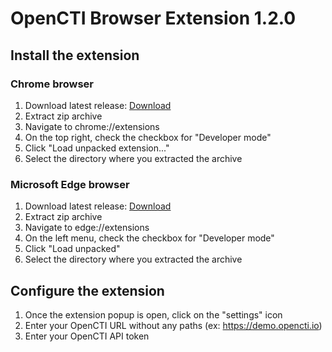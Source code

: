 # OpenCTI Browser Extension 1.2.0

## Install the extension 

### Chrome browser

1. Download latest release: [Download](https://github.com/rguignard/opencti-browser-extension/releases/download/1.2.0/opencti-browser-extension.zip)
2. Extract zip archive 
3. Navigate to chrome://extensions
4. On the top right, check the checkbox for "Developer mode"
5. Click "Load unpacked extension..."
6. Select the directory where you extracted the archive

### Microsoft Edge browser

1. Download latest release: [Download](https://github.com/rguignard/opencti-browser-extension/releases/download/1.2.0/opencti-browser-extension.zip)
2. Extract zip archive 
3. Navigate to edge://extensions
4. On the left menu, check the checkbox for "Developer mode"
5. Click "Load unpacked"
6. Select the directory where you extracted the archive

## Configure the extension

1. Once the extension popup is open, click on the "settings" icon
2. Enter your OpenCTI URL without any paths (ex: https://demo.opencti.io)
3. Enter your OpenCTI API token
